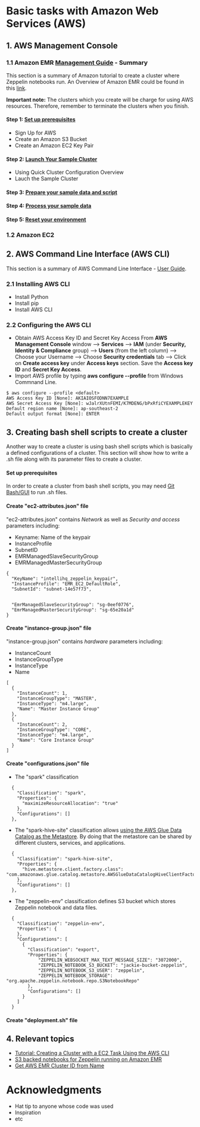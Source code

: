 # Basic tasks with Amazon Web Services (AWS)
##  1. AWS Management Console
### 1.1 Amazon EMR [Management Guide](https://docs.aws.amazon.com/emr/latest/ManagementGuide/emr-what-is-emr.html) - Summary
This section is a summary of Amazon tutorial to create a cluster where Zeppelin notebooks run. An Overview of Amazon EMR could be found in this [link](https://docs.aws.amazon.com/emr/latest/ManagementGuide/emr-overview.html).

**Important note:** The clusters which you create will be charge for using AWS resources. Therefore, remember to terminate the clusters when you finish. 
####    Step 1: [Set up prerequisites](https://docs.aws.amazon.com/emr/latest/ManagementGuide/emr-gs-prerequisites.html)
- Sign Up for AWS
- Create an Amazon S3 Bucket
- Create an Amazon EC2 Key Pair
####    Step 2: [Launch Your Sample Cluster](https://docs.aws.amazon.com/emr/latest/ManagementGuide/emr-gs-launch-sample-cluster.html)
- Using Quick Cluster Configuration Overview
- Lauch the Sample Cluster
####    Step 3: [Prepare your sample data and script](https://docs.aws.amazon.com/emr/latest/ManagementGuide/emr-gs-prepare-data-and-script.html)
####    Step 4: [Process your sample data](https://docs.aws.amazon.com/emr/latest/ManagementGuide/emr-gs-launch-sample-cluster.html)
####    Step 5: [Reset your environment](https://docs.aws.amazon.com/emr/latest/ManagementGuide/emr-gs-reset-environment.html)
### 1.2 Amazon EC2

##  2. AWS Command Line Interface (AWS CLI)
This section is a summary of AWS Command Line Interface - [User Guide](https://docs.aws.amazon.com/cli/latest/userguide/aws-cli.pdf).
### 2.1 Installing AWS CLI
- Install Python
- Install pip
- Install AWS CLI
### 2.2 Configuring the AWS CLI
- Obtain AWS Access Key ID and Secret Key Access
  From **AWS Management Console** window --> **Services** --> **IAM** (under **Security, Identity & Compliance** group) --> **Users** (from the left column) --> Choose your Username --> Choose **Security credentials** tab --> Click on **Create access key** under **Access keys** section. Save the **Access key ID** and **Secret Key Access**.
- Import AWS profile by typing **aws configure --profile <profile name>** from Windows Commnand Line.
```
$ aws configure --profile <default>
AWS Access Key ID [None]: AKIAIOSFODNN7EXAMPLE
AWS Secret Access Key [None]: wJalrXUtnFEMI/K7MDENG/bPxRfiCYEXAMPLEKEY
Default region name [None]: ap-southeast-2
Default output format [None]: ENTER
 ```
  
##  3. Creating bash shell scripts to create a cluster
Another way to create a cluster is using bash shell scripts which is basically a defined configurations of a cluster. This section will show how to write a .sh file along with its parameter files to create a cluster.

#### Set up prerequisites
In order to create a cluster from bash shell scripts, you may need [Git Bash/GUI](https://gitforwindows.org/) to run .sh files. 
#### Create "ec2-attributes.json" file
  "ec2-attributes.json" contains  _Network_ as well as _Security and access_ parameters including:
- Keyname: Name of the keypair
- InstanceProfile
- SubnetID
- EMRManagedSlaveSecurityGroup
- EMRManagedMasterSecurityGroup
```
{
  "KeyName": "intellihq_zeppelin_keypair", 
  "InstanceProfile": "EMR_EC2_DefaultRole",
  "SubnetId": "subnet-14e57f73",
  
 
  "EmrManagedSlaveSecurityGroup": "sg-0eef0776",
  "EmrManagedMasterSecurityGroup": "sg-65e20a1d"
}
```
#### Create "instance-group.json" file
"instance-group.json" contains  _hardware_ parameters including:
- InstanceCount
- InstanceGroupType
- InstanceType
- Name

```
[
  {
    "InstanceCount": 1,
    "InstanceGroupType": "MASTER",
    "InstanceType": "m4.large",
    "Name": "Master Instance Group"
  },
  {
    "InstanceCount": 2,
    "InstanceGroupType": "CORE",
    "InstanceType": "m4.large",
    "Name": "Core Instance Group"
  }
]
```
#### Create "configurations.json" file
- The "spark" classification
```
  {
    "Classification": "spark",
    "Properties": {
      "maximizeResourceAllocation": "true"
    },
    "Configurations": []
  },
```
- The "spark-hive-site" classification allows [using the AWS Glue Data Catalog as the Metastore](https://docs.aws.amazon.com/emr/latest/ReleaseGuide/emr-spark-glue.html). By doing that the metastore can be shared by different clusters, services, and applications. 
```
  {
    "Classification": "spark-hive-site",
    "Properties": {
      "hive.metastore.client.factory.class": "com.amazonaws.glue.catalog.metastore.AWSGlueDataCatalogHiveClientFactory"
    },
    "Configurations": []
  },
```
- The "zeppelin-env" classification defines S3 bucket which stores Zeppelin notebook and data files.
```
  {
    "Classification": "zeppelin-env",
    "Properties": {
    },
    "Configurations": [
      {
        "Classification": "export",
        "Properties": {
            "ZEPPELIN_WEBSOCKET_MAX_TEXT_MESSAGE_SIZE": "3072000",
            "ZEPPELIN_NOTEBOOK_S3_BUCKET": "jackie-bucket-zeppelin",
            "ZEPPELIN_NOTEBOOK_S3_USER": "zeppelin",
            "ZEPPELIN_NOTEBOOK_STORAGE": "org.apache.zeppelin.notebook.repo.S3NotebookRepo"
        },
        "Configurations": []
      }
    ]
  }
```
#### Create "deployment.sh" file

##  4. Relevant topics
- [Tutorial: Creating a Cluster with a EC2 Task Using the AWS CLI](https://docs.aws.amazon.com/AmazonECS/latest/developerguide/ECS_AWSCLI_EC2.html) 
- [S3 backed notebooks for Zeppelin running on Amazon EMR](https://medium.com/@addnab/s3-backed-notebooks-for-zeppelin-running-on-amazon-emr-7a743d546846)
- [Get AWS EMR Cluster ID from Name](https://stackoverflow.com/questions/48529819/get-aws-emr-cluster-id-from-name)
# Acknowledgments

* Hat tip to anyone whose code was used
* Inspiration
* etc

